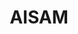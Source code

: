 ---
title: "AISAM"
website: "https://aisam.eu/"
#description: "Description"
logo: "images/partners/logo_AISAM.webp"
category: "Con il patrocinio di"
draft: false
order: 5
#id: "partners"
---
